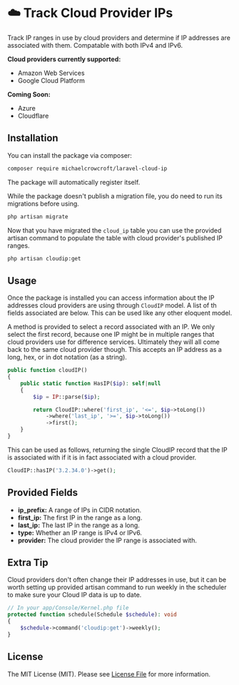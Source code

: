 # ☁️ Track Cloud Provider IPs

Track IP ranges in use by cloud providers and determine if IP addresses are associated with them. Compatable with both IPv4 and IPv6.

**Cloud providers currently supported:**
* Amazon Web Services
* Google Cloud Platform

**Coming Soon:**
* Azure
* Cloudflare

## Installation

You can install the package via composer:

``` bash
composer require michaelcrowcroft/laravel-cloud-ip
```

The package will automatically register itself.

While the package doesn't publish a migration file, you do need to run its migrations before using.

``` bash
php artisan migrate
```

Now that you have migrated the `cloud_ip` table you can use the provided artisan command to populate the table with cloud provider's published IP ranges.

``` bash
php artisan cloudip:get
```

## Usage

Once the package is installed you can access information about the IP addresses cloud providers are using through `CloudIP` model. A list of th fields associated are below. This can be used like any other eloquent model.

A method is provided to select a record associated with an IP. We only select the first record, because one IP might be in multiple ranges that cloud providers use for difference services. Ultimately they will all come back to the same cloud provider though. This accepts an IP address as a long, hex, or in dot notation (as a string).

``` php
public function cloudIP()
{
    public static function HasIP($ip): self|null
    {
        $ip = IP::parse($ip);

        return CloudIP::where('first_ip', '<=', $ip->toLong())
            ->where('last_ip', '>=', $ip->toLong())
            ->first();
    }
}
```

This can be used as follows, returning the single CloudIP record that the IP is associated with if it is in fact associated with a cloud provider.

``` php
CloudIP::hasIP('3.2.34.0')->get();
```

## Provided Fields

* **ip_prefix:** A range of IPs in CIDR notation.
* **first_ip:** The first IP in the range as a long.
* **last_ip:** The last IP in the range as a long.
* **type:** Whether an IP range is IPv4 or IPv6.
* **provider:** The cloud provider the IP range is associated with.

## Extra Tip

Cloud providers don't often change their IP addresses in use, but it can be worth setting up provided artisan command to run weekly in the scheduler to make sure your Cloud IP data is up to date.

``` php
// In your app/Console/Kernel.php file
protected function schedule(Schedule $schedule): void
{
    $schedule->command('cloudip:get')->weekly();
}
```

## License

The MIT License (MIT). Please see [License File](LICENSE.md) for more information.
